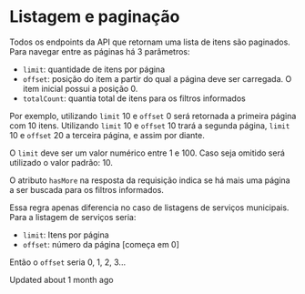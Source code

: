 # Listagem e paginação

Todos os endpoints da API que retornam uma lista de itens são paginados. Para navegar entre as páginas há 3 parâmetros:

*   `limit`: quantidade de itens por página
*   `offset`: posição do item a partir do qual a página deve ser carregada. O item inicial possui a posição 0.
*   `totalCount`: quantia total de itens para os filtros informados

Por exemplo, utilizando `limit` 10 e `offset` 0 será retornada a primeira página com 10 itens. Utilizando `limit` 10 e `offset` 10 trará a segunda página, `limit` 10 e `offset` 20 a terceira página, e assim por diante.

O `limit` deve ser um valor numérico entre 1 e 100. Caso seja omitido será utilizado o valor padrão: 10.

O atributo `hasMore` na resposta da requisição indica se há mais uma página a ser buscada para os filtros informados.

Essa regra apenas diferencia no caso de listagens de serviços municipais. Para a listagem de serviços seria:

*   `limit`: Itens por página
*   `offset`: número da página [começa em 0]

Então o `offset` seria 0, 1, 2, 3...

Updated about 1 month ago